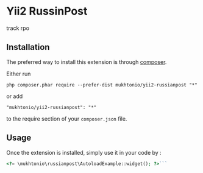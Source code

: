Yii2 RussinPost
===============
track rpo

Installation
------------

The preferred way to install this extension is through [composer](http://getcomposer.org/download/).

Either run

```
php composer.phar require --prefer-dist mukhtonio/yii2-russianpost "*"
```

or add

```
"mukhtonio/yii2-russianpost": "*"
```

to the require section of your `composer.json` file.


Usage
-----

Once the extension is installed, simply use it in your code by  :

```php
<?= \mukhtonio\russianpost\AutoloadExample::widget(); ?>```